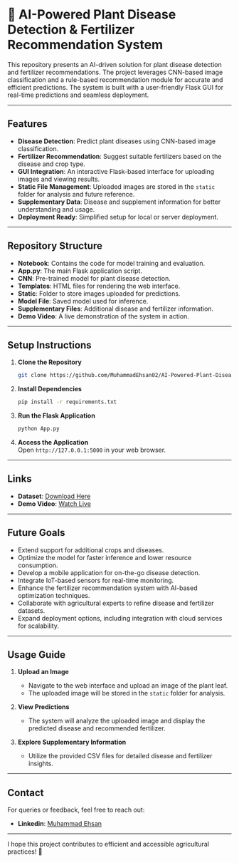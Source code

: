# 🌱 AI-Powered Plant Disease Detection & Fertilizer Recommendation System  

This repository presents an AI-driven solution for plant disease detection and fertilizer recommendations. The project leverages CNN-based image classification and a rule-based recommendation module for accurate and efficient predictions. The system is built with a user-friendly Flask GUI for real-time predictions and seamless deployment.  

---  

## **Features**  
- **Disease Detection**: Predict plant diseases using CNN-based image classification.  
- **Fertilizer Recommendation**: Suggest suitable fertilizers based on the disease and crop type.  
- **GUI Integration**: An interactive Flask-based interface for uploading images and viewing results.  
- **Static File Management**: Uploaded images are stored in the `static` folder for analysis and future reference.  
- **Supplementary Data**: Disease and supplement information for better understanding and usage.  
- **Deployment Ready**: Simplified setup for local or server deployment.  

---  

## **Repository Structure**  
- **Notebook**: Contains the code for model training and evaluation.  
- **App.py**: The main Flask application script.  
- **CNN**: Pre-trained model for plant disease detection.  
- **Templates**: HTML files for rendering the web interface.  
- **Static**: Folder to store images uploaded for predictions.  
- **Model File**: Saved model used for inference.  
- **Supplementary Files**: Additional disease and fertilizer information.  
- **Demo Video**: A live demonstration of the system in action.  

---  

## **Setup Instructions**  

1. **Clone the Repository**  
   ```bash
   git clone https://github.com/MuhammadEhsan02/AI-Powered-Plant-Disease-Detection-and-Fertilizer-Recommendation-System.git  
   ```  

2. **Install Dependencies**  
   ```bash
   pip install -r requirements.txt  
   ```  

3. **Run the Flask Application**  
   ```bash
   python App.py  
   ```  

4. **Access the Application**  
   Open `http://127.0.0.1:5000` in your web browser.  

---  

## **Links**  

- **Dataset**: [Download Here](https://drive.google.com/)  
- **Demo Video**: [Watch Live](https://drive.google.com/)  

---  

## **Future Goals**  
- Extend support for additional crops and diseases.  
- Optimize the model for faster inference and lower resource consumption.  
- Develop a mobile application for on-the-go disease detection.  
- Integrate IoT-based sensors for real-time monitoring.
- Enhance the fertilizer recommendation system with AI-based optimization techniques.  
- Collaborate with agricultural experts to refine disease and fertilizer datasets.  
- Expand deployment options, including integration with cloud services for scalability.  

---  

## **Usage Guide**  

1. **Upload an Image**  
   - Navigate to the web interface and upload an image of the plant leaf.  
   - The uploaded image will be stored in the `static` folder for analysis.  

2. **View Predictions**  
   - The system will analyze the uploaded image and display the predicted disease and recommended fertilizer.  

3. **Explore Supplementary Information**  
   - Utilize the provided CSV files for detailed disease and fertilizer insights.  

---  

## **Contact**  
For queries or feedback, feel free to reach out:  
- **Linkedin**: [Muhammad Ehsan](#)  

---  

I hope this project contributes to efficient and accessible agricultural practices! 🌾  


